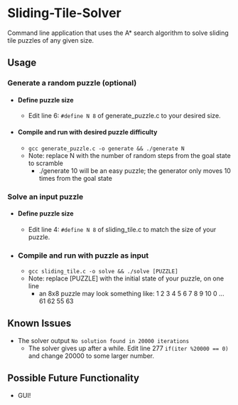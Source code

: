 # Sliding-Tile-Solver
Command line application that uses the A* search algorithm to solve sliding tile puzzles of any given size.

## Usage
### Generate a random puzzle (optional)
* #### Define puzzle size
  * Edit line 6: ```#define N 8``` of generate_puzzle.c to your desired size.
* #### Compile and run with desired puzzle difficulty
  * ```gcc generate_puzzle.c -o generate && ./generate N```
  * Note: replace N with the number of random steps from the goal state to scramble 
    * ./generate 10 will be an easy puzzle; the generator only moves 10 times from the goal state
  
### Solve an input puzzle
* #### Define puzzle size
  * Edit line 4: ```#define N 8``` of sliding_tile.c to match the size of your puzzle.
* ### Compile and run with puzzle as input
  * ```gcc sliding_tile.c -o solve && ./solve [PUZZLE]```
  * Note: replace [PUZZLE] with the initial state of your puzzle, on one line
    * an 8x8 puzzle may look something like: 1  2  3  4  5  6  7  8  9 10 0 ... 61 62 55 63

## Known Issues
* The solver output ```No solution found in 20000 iterations```
  * The solver gives up after a while. Edit line 277 ```if(iter %20000 == 0)``` and change 20000 to some larger number.
  
## Possible Future Functionality
* GUI!
